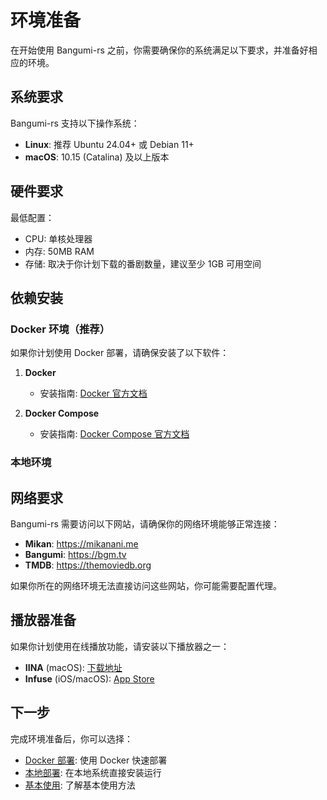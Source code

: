 # 环境准备

在开始使用 Bangumi-rs 之前，你需要确保你的系统满足以下要求，并准备好相应的环境。

## 系统要求

Bangumi-rs 支持以下操作系统：

- **Linux**: 推荐 Ubuntu 24.04+ 或 Debian 11+
- **macOS**: 10.15 (Catalina) 及以上版本

## 硬件要求

最低配置：

- CPU: 单核处理器
- 内存: 50MB RAM
- 存储: 取决于你计划下载的番剧数量，建议至少 1GB 可用空间

## 依赖安装

### Docker 环境（推荐）

如果你计划使用 Docker 部署，请确保安装了以下软件：

1. **Docker**

   - 安装指南: [Docker 官方文档](https://docs.docker.com/get-docker/)

2. **Docker Compose**
   - 安装指南: [Docker Compose 官方文档](https://docs.docker.com/compose/install/)

### 本地环境

## 网络要求

Bangumi-rs 需要访问以下网站，请确保你的网络环境能够正常连接：

- **Mikan**: https://mikanani.me
- **Bangumi**: https://bgm.tv
- **TMDB**: https://themoviedb.org

如果你所在的网络环境无法直接访问这些网站，你可能需要配置代理。

## 播放器准备

如果你计划使用在线播放功能，请安装以下播放器之一：

- **IINA** (macOS): [下载地址](https://iina.io/)
- **Infuse** (iOS/macOS): [App Store](https://apps.apple.com/app/infuse-video-player/id1136220934)

## 下一步

完成环境准备后，你可以选择：

- [Docker 部署](/deployment/docker): 使用 Docker 快速部署
- [本地部署](/deployment/local): 在本地系统直接安装运行
- [基本使用](/quickstart/basic-usage): 了解基本使用方法

